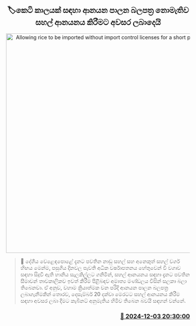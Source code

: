 <p align='center'><b><h2 align='center' title='Allowing rice to be imported without import control licenses for a short period of time'>🏷කෙටි කාලයක් සඳහා ආනයන පාලන බලපත්‍ර නොමැතිව සහල් ආනයනය කිරීමට අවසර ලබාදෙයි</h2></b></p>
<p align='center'><img src='https://helakuru.sgp1.cdn.digitaloceanspaces.com/esana/images/lib/china-rice[1].jpg' width='600' alt='Allowing rice to be imported without import control licenses for a short period of time'></p>

>📝 දේශීය වෙළෙඳපොළේ දැනට පවතින නාඩු සහල් සහ අනෙකුත් සහල් වර්ග හිඟය මෙන්ම, පසුගිය දිනවල පැවති අධික වර්ෂාපතනය හේතුවෙන් වී වගාව සඳහා සිදුවී ඇති හානිය සැලකිල්ලට ගනිමින්, සහල් ආනයනය සඳහා දැනට පවතින සීමාවන් තාවකාලිකව ඉවත් කිරීම පිළිබඳව අමාත්‍ය මණ්ඩලය විසින් සලකා බලා තිබෙනවා.
ඒ අනුව, වහාම ක්‍රියාත්මක වන පරිදි ආනයන පාලන බලපත්‍ර ලබාගැනීමකින් තොරව, දෙසැම්බර් 20 දක්වා මෙරටට සහල් ආනයනය කිරීම සඳහා අවසර ලබා දීමට කැබිනට් අනුමැතිය හිමිව තිබෙන බවයි සඳහන් වන්නේ.


<h3 align='right'><a href='https://www.helakuru.lk/esana/p/105640/'>📅 2024-12-03 20:30:00</a></h3>
